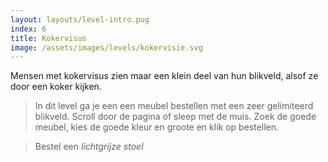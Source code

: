 ```yaml
---
layout: layouts/level-intro.pug
index: 6
title: Kokervisus
image: /assets/images/levels/kokervisie.svg
---
```


Mensen met kokervisus zien maar een klein deel van hun blikveld, alsof ze door een koker kijken.

> In dit level ga je een een meubel bestellen met een zeer gelimiteerd blikveld. Scroll door de pagina of sleep met de muis. Zoek de goede meubel, kies de goede kleur en groote en klik op bestellen.

> Bestel een  *lichtgrijze stoel*
